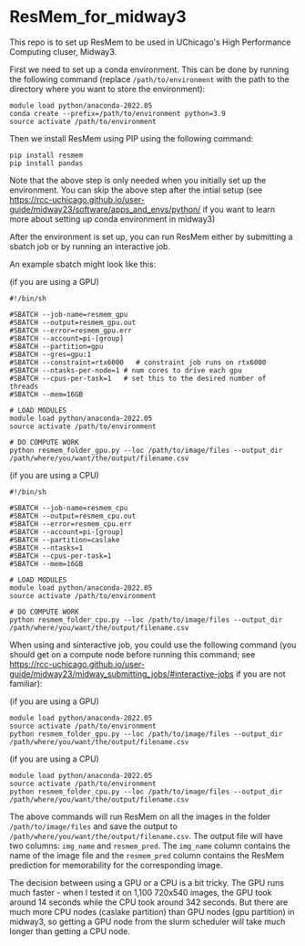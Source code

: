 # ResMem_for_midway3

This repo is to set up ResMem to be used in UChicago's High Performance Computing cluser, Midway3.

First we need to set up a conda environment. This can be done by running the following command (replace `/path/to/environment` with the path to the directory where you want to store the environment):

```
module load python/anaconda-2022.05
conda create --prefix=/path/to/environment python=3.9
source activate /path/to/environment
```

Then we install ResMem using PIP using the following command:

```
pip install resmem
pip install pandas
```

Note that the above step is only needed when you initially set up the environment. You can skip the above step after the intial setup (see https://rcc-uchicago.github.io/user-guide/midway23/software/apps_and_envs/python/ if you want to learn more about setting up conda environment in midway3)

After the environment is set up, you can run ResMem either by submitting a sbatch job or by running an interactive job.

An example sbatch might look like this:

(if you are using a GPU)
```
#!/bin/sh

#SBATCH --job-name=resmem_gpu
#SBATCH --output=resmem_gpu.out
#SBATCH --error=resmem_gpu.err
#SBATCH --account=pi-[group]
#SBATCH --partition=gpu
#SBATCH --gres=gpu:1
#SBATCH --constraint=rtx6000   # constraint job runs on rtx6000
#SBATCH --ntasks-per-node=1 # num cores to drive each gpu
#SBATCH --cpus-per-task=1   # set this to the desired number of threads
#SBATCH --mem=16GB

# LOAD MODULES
module load python/anaconda-2022.05
source activate /path/to/environment

# DO COMPUTE WORK
python resmem_folder_gpu.py --loc /path/to/image/files --output_dir /path/where/you/want/the/output/filename.csv
```

(if you are using a CPU)
```
#!/bin/sh

#SBATCH --job-name=resmem_cpu
#SBATCH --output=resmem_cpu.out
#SBATCH --error=resmem_cpu.err
#SBATCH --account=pi-[group]
#SBATCH --partition=caslake
#SBATCH --ntasks=1
#SBATCH --cpus-per-task=1
#SBATCH --mem=16GB

# LOAD MODULES
module load python/anaconda-2022.05
source activate /path/to/environment

# DO COMPUTE WORK
python resmem_folder_cpu.py --loc /path/to/image/files --output_dir /path/where/you/want/the/output/filename.csv
```

When using and sinteractive job, you could use the following command (you should get on a compute node before running this command; see https://rcc-uchicago.github.io/user-guide/midway23/midway_submitting_jobs/#interactive-jobs if you are not familiar):

(if you are using a GPU)
```
module load python/anaconda-2022.05
source activate /path/to/environment
python resmem_folder_gpu.py --loc /path/to/image/files --output_dir /path/where/you/want/the/output/filename.csv
```

(if you are using a CPU)
```
module load python/anaconda-2022.05
source activate /path/to/environment
python resmem_folder_cpu.py --loc /path/to/image/files --output_dir /path/where/you/want/the/output/filename.csv
```

The above commands will run ResMem on all the images in the folder `/path/to/image/files` and save the output to `/path/where/you/want/the/output/filename.csv`. The output file will have two columns: `img_name` and `resmem_pred`. The `img_name` column contains the name of the image file and the `resmem_pred` column contains the ResMem prediction for memorability for the corresponding image.

The decision between using a GPU or a CPU is a bit tricky. The GPU runs much faster - when I tested it on 1,100 720x540 images, the GPU took around 14 seconds while the CPU took around 342 seconds. But there are much more CPU nodes (caslake partition) than GPU nodes (gpu partition) in midway3, so getting a GPU node from the slurm scheduler will take much longer than getting a CPU node.